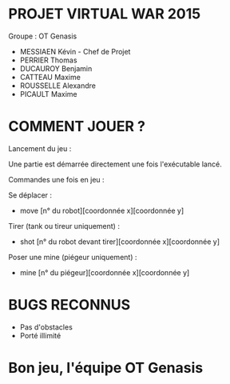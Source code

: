 PROJET VIRTUAL WAR 2015
=
Groupe : OT Genasis

* MESSIAEN Kévin - Chef de Projet
* PERRIER Thomas
* DUCAUROY Benjamin
* CATTEAU Maxime
* ROUSSELLE Alexandre
* PICAULT Maxime

COMMENT JOUER ?
=
Lancement du jeu :

Une partie est démarrée directement
une fois l'exécutable lancé.

Commandes une fois en jeu :

Se déplacer :
 - move [n° du robot][coordonnée x][coordonnée y]

Tirer (tank ou tireur uniquement) :
 - shot [n° du robot devant tirer][coordonnée x][coordonnée y]

Poser une mine (piégeur uniquement) :
 - mine [n° du piégeur][coordonnée x][coordonnée y]

BUGS RECONNUS
=
- Pas d'obstacles
- Porté illimité

Bon jeu, l'équipe OT Genasis
=
